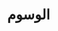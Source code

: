 ---
layout: tags
permalink: /tags
title: "الوسوم"
author_profile: true
header:
  overlay_color: "#000"
  overlay_filter: "0.5"
  overlay_image: "/assets/images/unsplash.jpg"
---